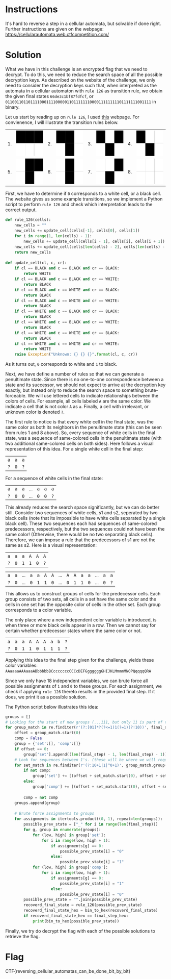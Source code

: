 # Instructions
It's hard to reverse a step in a cellular automata, but solvable if done right.
Further instructions are given on the webpage:
<https://cellularautomata.web.ctfcompetition.com/>

# Solution

What we have in this challenge is an encrypted flag that we need to decrypt.
To do this, we need to reduce the search space of all the possible decryption keys.
As described on the website of the challenge, we only need to consider the decryption keys such that, when interpreted as the automata in a cellular automaton with `rule 126` as transition rule, we obtain the given final states `66de3c1bf87fdfcf`, or `0110011011011110001111000001101111111000011111111101111111001111` in binary.

Let us start by reading up on `rule 126`, I used [this](http://mathworld.wolfram.com/Rule126.html) webpage.
For convienence, I will illustrate the transition rules below.

<table>
	<tr>
		<td> 1. </td> <td><img src="images/rule1.png" width="120" height="80"> </td>
		<td> 2. </td> <td><img src="images/rule2.png" width="120" height="80"> </td>
		<td> 3. </td> <td><img src="images/rule3.png" width="120" height="80"> </td>
		<td> 4. </td> <td><img src="images/rule4.png" width="120" height="80"> </td>
	</tr>
	<tr>
		<td> 5. </td> <td><img src="images/rule5.png" width="120" height="80"> </td>
		<td> 6. </td> <td><img src="images/rule6.png" width="120" height="80"> </td>
		<td> 7. </td> <td><img src="images/rule7.png" width="120" height="80"> </td>
		<td> 8. </td> <td><img src="images/rule8.png" width="120" height="80"> </td>
	</tr>
</table>


First, we have to determine if `0` corresponds to a white cell, or a black cell.
The website gives us some example transitions, so we implement a Python script to perform `rule 126` and check which interpretation leads to the correct output.
```python
def rule_126(cells):
	new_cells = ""
	new_cells += update_cell(cells[-1], cells[0], cells[1])
	for i in range(1, len(cells) - 1):
		new_cells += update_cell(cells[i - 1], cells[i], cells[i + 1])
	new_cells += update_cell(cells[len(cells) - 2], cells[len(cells) - 1], cells[0])
	return new_cells

def update_cell(cl, c, cr):
	if cl == BLACK and c == BLACK and cr == BLACK:
		return WHITE
	if cl == BLACK and c == BLACK and cr == WHITE:
		return BLACK
	if cl == BLACK and c == WHITE and cr == BLACK:
		return BLACK
	if cl == BLACK and c == WHITE and cr == WHITE:
		return BLACK
	if cl == WHITE and c == BLACK and cr == BLACK:
		return BLACK
	if cl == WHITE and c == BLACK and cr == WHITE:
		return BLACK
	if cl == WHITE and c == WHITE and cr == BLACK:
		return BLACK
	if cl == WHITE and c == WHITE and cr == WHITE:
		return WHITE
	raise Exception("Unknown: {} {} {}".format(cl, c, cr))
```
As it turns out, `0` corresponds to white and `1` to black.



Next, we have define a number of rules so that we can generate a penultimate state.
Since there is no one-to-one correspondence between a state and its successor, we should not expect to arrive at the decryption key exactly, but instead only to reduce the search space to something brute-forceable.
We will use lettered cells to indicate relationships between the colors of cells.
For example, all cells labeled `A` are the same color.
We indicate a cell that is not color `A` as `a`.
Finally, a cell with irrelevant, or unknown color is denoted `?`.

The first rule to notice is that every white cell in the final state, was the same color as both its neighbors in the penultimate state (this can be seen from rules 1 and 8 above).
So, every sequence of white cells in the final state, was a sequence of same-colored cells in the penultimate state (with two additional same-colored cells on both sides).
Here follows a visual representation of this idea.
For a single white cell in the final step:
<table>
	<tr>
		<td> <tt>a</tt> </td><td> <tt>a</tt> </td><td> <tt>a</tt> </td>
	</tr>
	<tr>
		<td> <tt>?</tt> </td><td> <tt>0</tt> </td><td> <tt>?</tt> </td>
	</tr>
</table>
For a sequence of white cells in the final state:
<table>
<tr>
		<td> <tt>a</tt> </td><td> <tt>a</tt> </td><td> <tt>a</tt> </td><td>...</td><td> <tt>a</tt> </td><td> <tt>a</tt> </td><td> <tt>a</tt> </td>
	</tr>
	<tr>
		<td> <tt>?</tt> </td><td> <tt>0</tt> </td><td> <tt>0</tt> </td><td>...</td><td> <tt>0</tt> </td><td> <tt>0</tt> </td><td> <tt>?</tt> </td>
	</tr>
</table>


This already reduces the search space significantly, but we can do better still.
Consider two sequences of white cells, s1 and s2, seperated by two black cells (note that its impossible to have white cells separated by a single black cell).
These two sequences each had sequences of same-colored predecessors, respectively, but the two sequences could not have been the same color! (Otherwise, there would be no two separating black cells).
Therefore, we can impose a rule that the predecessors of s1 are not the same as s2.
Here is a visual representation:
<table>
	<tr>
		<td> <tt>a</tt> </td><td> <tt>a</tt> </td><td> <tt>a</tt> </td><td> <tt>A</tt> </td><td> <tt>A</tt> </td><td> <tt>A</tt> </td>
	</tr>
	<tr>
		<td> <tt>?</tt> </td><td> <tt>0</tt> </td><td> <tt>1</tt> </td><td> <tt>1</tt> </td><td> <tt>0</tt> </td><td> <tt>?</tt> </td>
	</tr>
</table>

<table>
	<tr>
	<td> <tt>a</tt> </td><td> <tt>a</tt> </td><td>...</td><td> <tt>a</tt> </td><td> <tt>a</tt> </td><td> <tt>A</tt> </td><td> <tt>A</tt> </td><td>...</td><td> <tt>A</tt> </td><td> <tt>A</tt> </td><td> <tt>a</tt> </td><td> <tt>a</tt> </td><td>...</td><td> <tt>a</tt> </td><td> <tt>a</tt> </td>
	</tr>
	<tr>
	<td><tt>?</tt></td> <td><tt>0</tt></td> <td>...</td> <td><tt>0</tt></td> <td><tt>1</tt></td> <td><tt>1</tt></td> <td><tt>0</tt></td> <td>...</td> <td><tt>0</tt></td> <td><tt>1</tt></td> <td> <tt>1</tt> </td><td> <tt>0</tt> </td><td>...</td><td> <tt>0</tt> </td><td> <tt>?</tt> </td>
	</tr>
</table>


This allows us to construct groups of cells for the predecessor cells.
Each group consists of two sets, all cells in a set have the same color and the cells in one set has the opposite color of cells in the other set.
Each group corresponds to a color variable.

The only place where a new independent color variable is introduced, is when three or more black cells appear in a row.
Then we cannot say for certain whether predecessor states where the same color or not.
<table>
	<tr>
		<td> <tt>a</tt> </td><td> <tt>a</tt> </td><td> <tt>a</tt> </td><td> <tt>A</tt> </td><td> <tt>A</tt> </td><td> <tt>A</tt> </td><td> <tt>a</tt> </td><td> <tt>b</tt> </td><td> <tt>?</tt> </td>
	</tr>
	<tr>
		<td> <tt>?</tt> </td><td> <tt>0</tt> </td><td> <tt>1</tt> </td><td> <tt>1</tt> </td><td> <tt>0</tt> </td><td> <tt>1</tt> </td><td> <tt>1</tt> </td><td> <tt>1</tt> </td><td> <tt>?</tt> </td>
	</tr>
</table>

Applying this idea to the final step given for the challenge, yields these color variables:
`AAaaaaAAAaaaABbbbbbBCcccccccCCCcDEFGggggggGHIJKLMmmmMNOPQqqqqQRA`

Since we only have 18 independent variables, we can brute force all possible assignments of `1` and `0` to these groups.
For each assignment, we check if applying `rule 126` thereto results in the provided final step.
If it does, we print it as a possible solution.

The Python script below illustrates this idea:
```python
groups = []
# Looking for the start of new groups (...111, but only 11 is part of this group)
for group_match in re.finditer(r'(?:[01]*?(?<=1)1(?=1)(?!10))', final_step):
    offset = group_match.start(0)
    comp = False
    group = {'set':[], 'comp':[]}
    if offset == 0:
        group['set'].append((len(final_step) - 1, len(final_step) - 1)) # Hack to add the last cell to the group of the first (since it cyclic) this will not generalize
    # Look for sequences between 1's. (these will be where we will require complements.)
    for set_match in re.finditer(r'(?:10+1|1|^0+1)', group_match.group(0)):
        if not comp:
            group['set'] += [(offset + set_match.start(0), offset + set_match.end(0) - 1)]
        else:
            group['comp'] += [(offset + set_match.start(0), offset + set_match.end(0) - 1)]

        comp = not comp
    groups.append(group)

    # Brute force assignments to groups
    for assignments in itertools.product((0, 1), repeat=len(groups)):
        possible_prev_state = ["_" for i in range(len(final_step))]
        for g, group in enumerate(groups):
            for (low, high) in group['set']:
                for i in range(low, high + 1):
                    if assignments[g] == 0:
                        possible_prev_state[i] = "0"
                    else:
	                    possible_prev_state[i] = "1"
            for (low, high) in group['comp']:
	            for i in range(low, high + 1):
                    if assignments[g] == 0:
                        possible_prev_state[i] = "1"
                    else:
                        possible_prev_state[i] = "0"
        possible_prev_state = "".join(possible_prev_state)
        recoverd_final_state = rule_126(possible_prev_state)
        recoverd_final_state_hex = bin_to_hex(recoverd_final_state)
        if recoverd_final_state_hex == final_step_hex:
            print(bin_to_hex(possible_prev_state))
```

Finally, we try do decrypt the flag with each of the possible solutions to retrieve the flag.


# Flag
CTF{reversing\_cellular\_automatas\_can\_be\_done\_bit\_by\_bit}

